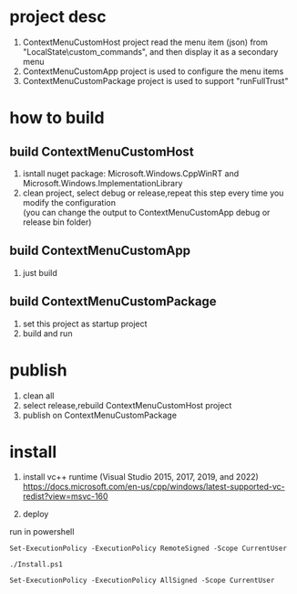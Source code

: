 # project desc
1. ContextMenuCustomHost project read the menu item (json) from "LocalState\custom_commands", and then display it as a secondary menu
2. ContextMenuCustomApp project is used to configure the menu items
3. ContextMenuCustomPackage project is used to support "runFullTrust"

# how to build

## build ContextMenuCustomHost
1. isntall nuget package: Microsoft.Windows.CppWinRT and Microsoft.Windows.ImplementationLibrary
2. clean project, select debug or release,repeat this step every time you modify the configuration   
(you can change the output to ContextMenuCustomApp debug or release bin folder)

## build ContextMenuCustomApp
1. just build

## build ContextMenuCustomPackage
1. set this project as startup project
2. build and run

# publish
1. clean all
2. select release,rebuild ContextMenuCustomHost project
3. publish on ContextMenuCustomPackage

# install
1. install vc++ runtime  (Visual Studio 2015, 2017, 2019, and 2022)   
https://docs.microsoft.com/en-us/cpp/windows/latest-supported-vc-redist?view=msvc-160

2. deploy

run in powershell
```
Set-ExecutionPolicy -ExecutionPolicy RemoteSigned -Scope CurrentUser

./Install.ps1

Set-ExecutionPolicy -ExecutionPolicy AllSigned -Scope CurrentUser
```
